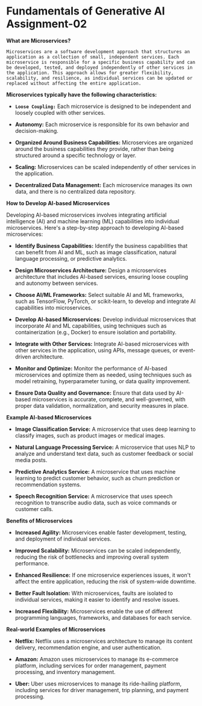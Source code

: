 # Fundamentals of Generative AI Assignment-02

**What are Microservices?**

`Microservices are a software development approach that structures an application as a collection of small, independent services. Each microservice is responsible for a specific business capability and can be developed, tested, and deployed independently of other services in the application. This approach allows for greater flexibility, scalability, and resilience, as individual services can be updated or replaced without affecting the entire application.`

**Microservices typically have the following characteristics:**

- **`Loose Coupling:`** Each microservice is designed to be independent and loosely coupled with other services.

- **Autonomy:** Each microservice is responsible for its own behavior and decision-making.

- **Organized Around Business Capabilities:** Microservices are organized around the business capabilities they provide, rather than being structured around a specific technology or layer.

- **Scaling:** Microservices can be scaled independently of other services in the application.

- **Decentralized Data Management:** Each microservice manages its own data, and there is no centralized data repository.

**<span class="font-bold">How to Develop AI-based Microservices</span>**

Developing AI-based microservices involves integrating artificial intelligence (AI) and machine learning (ML) capabilities into individual microservices. Here's a step-by-step approach to developing AI-based microservices:

- **Identify Business Capabilities:** Identify the business capabilities that can benefit from AI and ML, such as image classification, natural language processing, or predictive analytics.

- **Design Microservices Architecture:** Design a microservices architecture that includes AI-based services, ensuring loose coupling and autonomy between services.

- **Choose AI/ML Frameworks:** Select suitable AI and ML frameworks, such as TensorFlow, PyTorch, or scikit-learn, to develop and integrate AI capabilities into microservices.

- **Develop AI-based Microservices:** Develop individual microservices that incorporate AI and ML capabilities, using techniques such as containerization (e.g., Docker) to ensure isolation and portability.

- **Integrate with Other Services:** Integrate AI-based microservices with other services in the application, using APIs, message queues, or event-driven architecture.

- **Monitor and Optimize:** Monitor the performance of AI-based microservices and optimize them as needed, using techniques such as model retraining, hyperparameter tuning, or data quality improvement.

- **Ensure Data Quality and Governance:** Ensure that data used by AI-based microservices is accurate, complete, and well-governed, with proper data validation, normalization, and security measures in place.

**Example AI-based Microservices**

- **Image Classification Service:** A microservice that uses deep learning to classify images, such as product images or medical images.

- **Natural Language Processing Service:** A microservice that uses NLP to analyze and understand text data, such as customer feedback or social media posts.

- **Predictive Analytics Service:** A microservice that uses machine learning to predict customer behavior, such as churn prediction or recommendation systems.

- **Speech Recognition Service:** A microservice that uses speech recognition to transcribe audio data, such as voice commands or customer calls.

**Benefits of Microservices**

- **Increased Agility:** Microservices enable faster development, testing, and deployment of individual services.

- **Improved Scalability:** Microservices can be scaled independently, reducing the risk of bottlenecks and improving overall system performance.

- **Enhanced Resilience:** If one microservice experiences issues, it won't affect the entire application, reducing the risk of system-wide downtime.

- **Better Fault Isolation:** With microservices, faults are isolated to individual services, making it easier to identify and resolve issues.

- **Increased Flexibility:** Microservices enable the use of different programming languages, frameworks, and databases for each service.

**Real-world Examples of Microservices**

- **Netflix:** Netflix uses a microservices architecture to manage its content delivery, recommendation engine, and user authentication.

- **Amazon:** Amazon uses microservices to manage its e-commerce platform, including services for order management, payment processing, and inventory management.

- **Uber:** Uber uses microservices to manage its ride-hailing platform, including services for driver management, trip planning, and payment processing.
